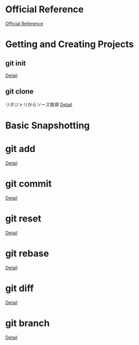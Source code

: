 
# Official Reference

[Official Reference](https://git-scm.com/docs)

# Getting and Creating Projects

## git init

[Detail](https://git-scm.com/docs/git-init)

## git clone

リポジトリからソース取得
[Detail](https://git-scm.com/docs/git-clone)

# Basic Snapshotting

# git add

[Detail](https://git-scm.com/docs/git-add)

# git commit

[Detail]()

# git reset
[Detail]()
# git rebase
[Detail]()

# git diff
[Detail]()
# git branch
[Detail]()